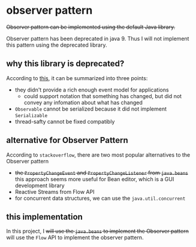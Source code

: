 # observer pattern

~~Observer pattern can be implemented using the default Java library.~~

Observer pattern has been deprecated in java 9. Thus I will not implement this
pattern using the deprecated library.

## why this library is deprecated?
According to [this](https://bugs.openjdk.java.net/browse/JDK-8154801), it can be
summarized into three points:
- they didn't provide a rich enough event model for applications
    - could support notation that something has changed, but did not convey any
      infomation about what has changed
- `Observable` cannot be serialized because it did not implement `Serializable`
- thread-safty cannot be fixed compatibly

## alternative for Observer Pattern
According to `stackoverflow`, there are two most popular alternatives to the
Observer pattern
- ~~the `PropertyChangeEvent` and `PropertyChangeListener` from `java.beans`~~
  this approach seems more useful for Bean editor, which is a GUI development
  library
- Reactive Streams from Flow API
- for concurrent data structures, we can use the `java.util.concurrent`

## this implementation
In this project, I ~~will use the `java.beans` to implement the Observer
pattern~~ will use the `Flow` API to implement the observer pattern.

